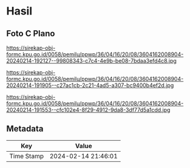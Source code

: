 # Hasil

## Foto C Plano

https://sirekap-obj-formc.kpu.go.id/0058/pemilu/ppwp/36/04/16/20/08/3604162008904-20240214-192127--99808343-c7c4-4e9b-be08-7bdaa3efd4c8.jpg

https://sirekap-obj-formc.kpu.go.id/0058/pemilu/ppwp/36/04/16/20/08/3604162008904-20240214-191905--c27ac1cb-2c21-4ad5-a307-bc9400b4ef2d.jpg

https://sirekap-obj-formc.kpu.go.id/0058/pemilu/ppwp/36/04/16/20/08/3604162008904-20240214-191553--cfc102e4-8f29-4912-9da8-3df77d5a1cdd.jpg


## Metadata

| Key        | Value               |
| ---------- | ------------------- |
| Time Stamp | 2024-02-14 21:46:01 |



